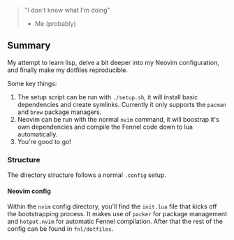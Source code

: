 > "I don't know what I'm doing"
> - Me (probably)

## Summary
My attempt to learn lisp, delve a bit deeper into my Neovim configuration, and finally make my dotfiles reproducible. 

Some key things:
1. The setup script can be run with `./setup.sh`, it will install basic dependencies and create symlinks. Currently it only supports the `pacman` and `brew` package managers. 
2. Neovim can be run with the normal `nvim` command, it will boostrap it's own dependencies and compile the Fennel code down to lua automatically.
3. You're good to go!


### Structure
The directory structure follows a normal `.config` setup.

#### Neovim config
Within the `nvim` config directory, you'll find the `init.lua` file that kicks off the bootstrapping process. It makes use of `packer` for package management and `hotpot.nvim` for automatic Fennel compilation. After that the rest of the config can be found in `fnl/dotfiles`.
